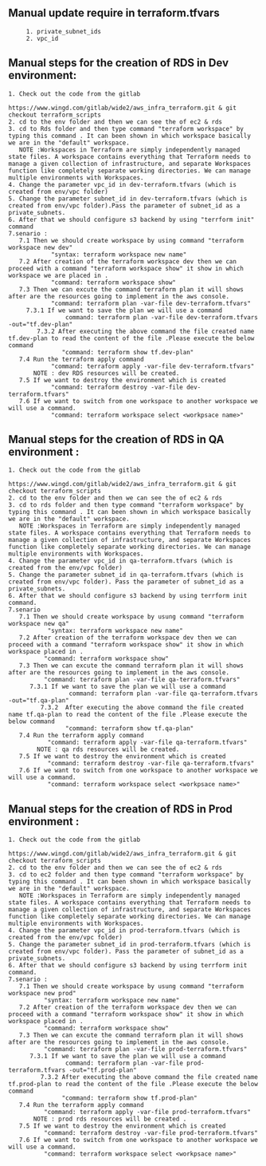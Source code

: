 ## Manual update require in terraform.tfvars

         1. private_subnet_ids
	     2. vpc_id

## Manual steps for the creation of RDS in Dev environment:

    1. Check out the code from the gitlab
                 https://www.wingd.com/gitlab/wide2/aws_infra_terraform.git & git checkout terraform_scripts        
    2. cd to the env folder and then we can see the of ec2 & rds 
    3. cd to Rds folder and then type command "terraform workspace" by typing this command . It can been shown in which workspace basically we are in the "default" workspace.   
       NOTE :Workspaces in Terraform are simply independently managed state files. A workspace contains everything that Terraform needs to manage a given collection of infrastructure, and separate Workspaces function like completely separate working directories. We can manage multiple environments with Workspaces.
    4. Change the parameter vpc_id in dev-terraform.tfvars (which is created from env/vpc folder)
    5. Change the parameter subnet_id in dev-terraform.tfvars (which is created from env/vpc folder).Pass the parameter of subnet_id as a private_subnets.
    6. After that we should configure s3 backend by using "terrform init" command
    7.senario :
       7.1 Then we should create workspace by using command "terraform workspace new dev"
                "syntax: terraform workspace new name"
       7.2 After creation of the terraform workspace dev then we can proceed with a command "terraform workspace show" it show in which workspace we are placed in .
                "command: terraform workspace show"
       7.3 Then we can excute the command terraform plan it will shows after are the resources going to implement in the aws console.
                "command: terraform plan -var-file dev-terraform.tfvars"
	     7.3.1 If we want to save the plan we will use a command
	                command: terraform plan -var-file dev-terraform.tfvars -out="tf.dev-plan"
            7.3.2 After executing the above command the file created name tf.dev-plan to read the content of the file .Please execute the below command
	               "command: terraform show tf.dev-plan" 
       7.4 Run the terraform apply command 
                "command: terraform apply -var-file dev-terraform.tfvars"
           NOTE : dev RDS resources will be created.
       7.5 If we want to destroy the environment which is created 
                "command: terraform destroy -var-file dev-terraform.tfvars"
       7.6 If we want to switch from one workspace to another workspace we will use a command.
                "command: terraform workspace select <workpsace name>"

## Manual steps for the creation of RDS in QA environment :

    1. Check out the code from the gitlab
                 https://www.wingd.com/gitlab/wide2/aws_infra_terraform.git & git checkout terraform_scripts        
    2. cd to the env folder and then we can see the of ec2 & rds 
    3. cd to rds folder and then type command "terraform workspace" by typing this command . It can been shown in which workspace basically we are in the "default" workspace.   
       NOTE :Workspaces in Terraform are simply independently managed state files. A workspace contains everything that Terraform needs to manage a given collection of infrastructure, and separate Workspaces function like completely separate working directories. We can manage multiple environments with Workspaces.
    4. Change the parameter vpc_id in qa-terraform.tfvars (which is created from the env/vpc folder)
    5. Change the parameter subnet_id in qa-terraform.tfvars (which is created from env/vpc folder). Pass the parameter of subnet_id as a private_subnets.
    6. After that we should configure s3 backend by using terrform init command.
    7.senario
       7.1 Then we should create workspace by usung command "terraform workspace new qa"
               "syntax: terraform workspace new name"
       7.2 After creation of the terraform workspace dev then we can proceed with a command "terraform workspace show" it show in which workspace placed in .
              "command: terraform workspace show"
       7.3 Then we can excute the command terraform plan it will shows after are the resources going to implement in the aws console.
              "command: terraform plan -var-file qa-terraform.tfvars"
	      7.3.1 If we want to save the plan we will use a command
	                 command: terraform plan -var-file qa-terraform.tfvars -out="tf.qa-plan"
             7.3.2  After executing the above command the file created name tf.qa-plan to read the content of the file .Please execute the below command
	                "command: terraform show tf.qa-plan"
       7.4 Run the terraform apply command 
               "command: terraform apply -var-file qa-terraform.tfvars"
            NOTE : qa rds resources will be created. 
       7.5 If we want to destroy the environment which is created 
               "command: terraform destroy -var-file qa-terraform.tfvars"
       7.6 If we want to switch from one workspace to another workspace we will use a command.
               "command: terraform workspace select <workpsace name>"


## Manual steps for the creation of RDS in Prod environment :
 
    1. Check out the code from the gitlab
                 https://www.wingd.com/gitlab/wide2/aws_infra_terraform.git & git checkout terraform_scripts        
    2. cd to the env folder and then we can see the of ec2 & rds 
    3. cd to ec2 folder and then type command "terraform workspace" by typing this command . It can been shown in which workspace basically we are in the "default" workspace.   
       NOTE :Workspaces in Terraform are simply independently managed state files. A workspace contains everything that Terraform needs to manage a given collection of infrastructure, and separate Workspaces function like completely separate working directories. We can manage multiple environments with Workspaces.
    4. Change the parameter vpc_id in prod-terraform.tfvars (which is created from the env/vpc folder)
    5. Change the parameter subnet_id in prod-terraform.tfvars (which is created from env/vpc folder). Pass the parameter of subnet_id as a private_subnets.
    6. After that we should configure s3 backend by using terrform init command.
    7.senario :
       7.1 Then we should create workspace by usung command "terraform workspace new prod"
              "syntax: terraform workspace new name"
       7.2 After creation of the terraform workspace dev then we can proceed with a command "terraform workspace show" it show in which workspace placed in .
              "command: terraform workspace show"
       7.3 Then we can excute the command terraform plan it will shows after are the resources going to implement in the aws console.
              "command: terraform plan -var-file prod-terraform.tfvars"
	      7.3.1 If we want to save the plan we will use a command
	                command: terraform plan -var-file prod-terraform.tfvars -out="tf.prod-plan"
             7.3.2 After executing the above command the file created name tf.prod-plan to read the content of the file .Please execute the below command
	               "command: terraform show tf.prod-plan"
       7.4 Run the terraform apply command 
              "command: terraform apply -var-file prod-terraform.tfvars"
           NOTE : prod rds resources will be created .
       7.5 If we want to destroy the environment which is created 
              "command: terraform destroy -var-file prod-terraform.tfvars"
       7.6 If we want to switch from one workspace to another workspace we will use a command.
              "command: terraform workspace select <workpsace name>"



  
                      

  
